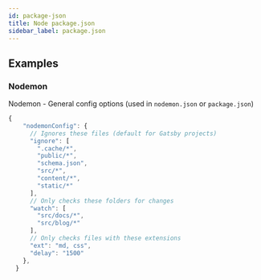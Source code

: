 ```yaml
---
id: package-json
title: Node package.json
sidebar_label: package.json
---
```


## Examples

### Nodemon

Nodemon - General config options (used in `nodemon.json` or `package.json`)

```js
{
    "nodemonConfig": {
      // Ignores these files (default for Gatsby projects)
      "ignore": [
        ".cache/*",
        "public/*",
        "schema.json",
        "src/*",
        "content/*",
        "static/*"
      ],
      // Only checks these folders for changes
      "watch": [
        "src/docs/*",
        "src/blog/*"
      ],
      // Only checks files with these extensions
      "ext": "md, css",
      "delay": "1500"
    },
  }
```
